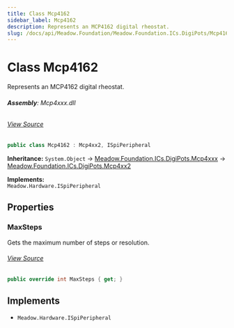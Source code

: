 ```yaml
---
title: Class Mcp4162
sidebar_label: Mcp4162
description: Represents an MCP4162 digital rheostat.
slug: /docs/api/Meadow.Foundation/Meadow.Foundation.ICs.DigiPots/Mcp4162
---
```

# Class Mcp4162
Represents an MCP4162 digital rheostat.

###### **Assembly**: Mcp4xxx.dll
###### [View Source](https://github.com/WildernessLabs/Meadow.Foundation.git/blob/develop/Source/Meadow.Foundation.Peripherals/ICs.DigiPots.Mcp4xxx/Driver/Drivers/Mcp4162.cs#L9)
```csharp title="Declaration"
public class Mcp4162 : Mcp4xx2, ISpiPeripheral
```
**Inheritance:** `System.Object` -> [Meadow.Foundation.ICs.DigiPots.Mcp4xxx](../Meadow.Foundation.ICs.DigiPots/Mcp4xxx) -> [Meadow.Foundation.ICs.DigiPots.Mcp4xx2](../Meadow.Foundation.ICs.DigiPots/Mcp4xx2)

**Implements:**  
`Meadow.Hardware.ISpiPeripheral`

## Properties
### MaxSteps
Gets the maximum number of steps or resolution.
###### [View Source](https://github.com/WildernessLabs/Meadow.Foundation.git/blob/develop/Source/Meadow.Foundation.Peripherals/ICs.DigiPots.Mcp4xxx/Driver/Drivers/Mcp4162.cs#L12)
```csharp title="Declaration"
public override int MaxSteps { get; }
```

## Implements

* `Meadow.Hardware.ISpiPeripheral`
